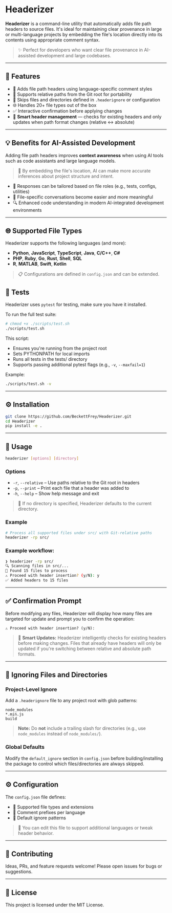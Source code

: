 # Headerizer

**Headerizer** is a command-line utility that automatically adds file path headers to source files. It's ideal for maintaining clear provenance in large or multi-language projects by embedding the file's location directly into its contents using appropriate comment syntax.

> ✨ Perfect for developers who want clear file provenance in AI-assisted development and large codebases.

---

## 🔧 Features

- 📝 Adds file path headers using language-specific comment styles
- 📍 Supports relative paths from the Git root for portability
- 🚫 Skips files and directories defined in `.headerignore` or configuration
- 🌐 Handles 20+ file types out of the box
- ✅ Interactive confirmation before applying changes
- 🧠 **Smart header management** — checks for existing headers and only updates when path format changes (relative ↔ absolute)

---

## 💡 Benefits for AI-Assisted Development

Adding file path headers improves **context awareness** when using AI tools such as code assistants and large language models.

> 🤖 By embedding the file's location, AI can make more accurate inferences about project structure and intent.

- 🎯 Responses can be tailored based on file roles (e.g., tests, configs, utilities)
- 💬 File-specific conversations become easier and more meaningful
- 🔍 Enhanced code understanding in modern AI-integrated development environments

---

## 🌐 Supported File Types

Headerizer supports the following languages (and more):

- **Python**, **JavaScript**, **TypeScript**, **Java**, **C/C++**, **C#**
- **PHP**, **Ruby**, **Go**, **Rust**, **Shell**, **SQL**
- **R**, **MATLAB**, **Swift**, **Kotlin**

> 📋 Configurations are defined in `config.json` and can be extended.

## 🧪 Tests

Headerizer uses `pytest` for testing, make sure you have it installed.

To run the full test suite:

```bash
# chmod +x ./scripts/test.sh
./scripts/test.sh
```

This script:
- Ensures you're running from the project root
- Sets PYTHONPATH for local imports
- Runs all tests in the tests/ directory
- Supports passing additional pytest flags (e.g., `-v`, `--maxfail=1`)

Example:

```bash
./scripts/test.sh -v
```

---

## ⚙️ Installation

```bash
git clone https://github.com/BeckettFrey/Headerizer.git
cd Headerizer
pip install -e .
```

---

## 🚀 Usage

```bash
headerizer [options] [directory]
```

### Options

- `-r`, `--relative` – Use paths relative to the Git root in headers
- `-p`, `--print` – Print each file that a header was added to
- `-h`, `--help` – Show help message and exit

> 📂 If no directory is specified, Headerizer defaults to the current directory.

### Example

```bash
# Process all supported files under src/ with Git-relative paths
headerizer -rp src/
```

### Example workflow:

```bash
❯ headerizer -rp src/
🔍 Scanning files in src/...
📝 Found 15 files to process
⚠️ Proceed with header insertion? (y/N): y
✅ Added headers to 15 files
```

---

## ✅ Confirmation Prompt

Before modifying any files, Headerizer will display how many files are targeted for update and prompt you to confirm the operation:

```
⚠️ Proceed with header insertion? (y/N):
```

> 🧠 **Smart Updates:** Headerizer intelligently checks for existing headers before making changes. Files that already have headers will only be updated if you're switching between relative and absolute path formats.

---

## 🚫 Ignoring Files and Directories

### Project-Level Ignore

Add a `.headerignore` file to any project root with glob patterns:

```
node_modules
*.min.js
build
```

> **Note:** Do **not** include a trailing slash for directories (e.g., use `node_modules` instead of `node_modules/`).

### Global Defaults

Modify the `default_ignore` section in `config.json` before building/installing the package to control which files/directories are always skipped.

---

## ⚙️ Configuration

The `config.json` file defines:

- 📄 Supported file types and extensions
- 💬 Comment prefixes per language
- 🚫 Default ignore patterns

> 🔧 You can edit this file to support additional languages or tweak header behavior.

---

## 🤝 Contributing

Ideas, PRs, and feature requests welcome! Please open issues for bugs or suggestions.

---

## 📄 License

This project is licensed under the MIT License.